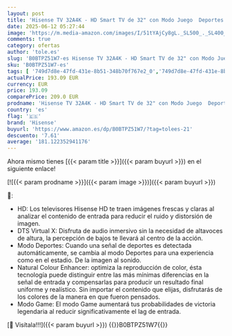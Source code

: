 ```yaml
---
layout: post
title: 'Hisense TV 32A4K - HD Smart TV de 32" con Modo Juego  Deportes IA  Sonido Dolby DTS HD  Alto Contraste  VIDAA U6  función Compartir en el televisor  2023 '
date: 2025-06-12 05:27:44
image: 'https://m.media-amazon.com/images/I/51tYAjCy8gL._SL500_._SL400_.jpg'
comments: true
category: ofertas
author: 'tole.es'
slug: 'B0BTPZ51W7-es Hisense TV 32A4K - HD Smart TV de 32" con Modo Juego...'
sku: 'B0BTPZ51W7-es'
tags: [ '749d7d8e-47fd-431e-8b51-348b70f767e2_0','749d7d8e-47fd-431e-8b51-348b70f767e2_101','749d7d8e-47fd-431e-8b51-348b70f767e2_401','749d7d8e-47fd-431e-8b51-348b70f767e2_9001','Arborist Merchandising Root','Electrónica','Gaming TVs','Los favoritos de nuestros clientes: Electrónica','Self Service','Servicios Heavy and Bulky','Special Features Stores','TV < 43"','TV, vídeo y home cinema','Televisores','hisense','smart','televisor','tv','🇪🇸', ]
actualPrice: 193.09 EUR
currency: EUR
price: 193.09
comparePrice: 209.0 EUR
prodname: 'Hisense TV 32A4K - HD Smart TV de 32" con Modo Juego  Deportes IA  Sonido Dolby DTS HD  Alto Contraste  VIDAA U6  función Compartir en el televisor  2023 '
country: 'es'
flag: '🇪🇸'
brand: 'Hisense'
buyurl: 'https://www.amazon.es/dp/B0BTPZ51W7/?tag=tolees-21'
descuento: '7.61'
average: '181.122352941176'
---
```


Ahora mismo tienes [{{< param title >}}]({{< param buyurl >}}) en el siguiente enlace!

[![{{< param prodname >}}]({{< param image >}})]({{< param buyurl >}})

🔎:

- HD: Los televisores Hisense HD te traen imágenes frescas y claras al analizar el contenido de entrada para reducir el ruido y distorsión de imagen.
- DTS Virtual X: Disfruta de audio inmersivo sin la necesidad de altavoces de altura, la percepción de bajos te llevará al centro de la acción.
- Modo Deportes: Cuando una señal de deportes es detectada automáticamente, se cambia al modo Deportes para una experiencia como en el estadio. De la imagen al sonido.
- Natural Colour Enhancer: optimiza la reproducción de color, ésta tecnología puede distinguir entre las más mínimas diferencias en la señal de entrada y compensarlas para producir un resultado final uniforme y realístico. Sin importar el contenido que elijas, disfrutarás de los colores de la manera en que fueron pensados.
- Modo Game: El modo Game aumentará tus probabilidades de victoria legendaria al reducir significativamente el lag de entrada.

[🛒 Visítala!!!]({{< param buyurl >}})
{{<world>}}B0BTPZ51W7{{</world>}}
